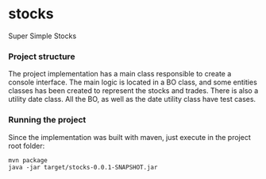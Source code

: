 # stocks
Super Simple Stocks

###  Project structure
The project implementation has a main class responsible to create a console interface.
The main logic is located in a BO class, and some entities classes has been created to represent the stocks and trades.
There is also a utility date class.
All the BO, as well as the date utility class have test cases.

### Running the project
Since the implementation was built with maven, just execute in the project root folder:

```
mvn package
java -jar target/stocks-0.0.1-SNAPSHOT.jar
```

